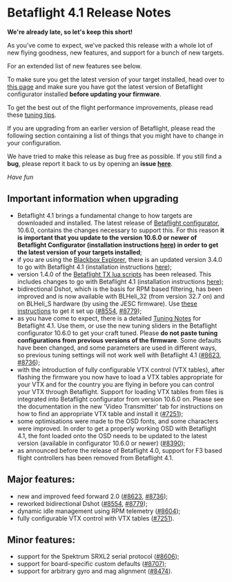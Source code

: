 # Betaflight 4.1 Release Notes

**We're already late, so let's keep this short!**

As you've come to expect, we've packed this release with a whole lot of new flying goodness, new features, and support for a bunch of new targets.

For an extended list of new features see below.


To make sure you get the latest version of your target installed, head over to [this page](https://github.com/betaflight/betaflight-configurator/releases) and make sure you have got the latest version of Betaflight configurator installed **before updating your firmware**.

To get the best out of the flight performance improvements, please read these [tuning tips](/docs/tuning/4.1-Tuning-Notes).

If you are upgrading from an earlier version of Betaflight, please read the following section containing a list of things that you might have to change in your configuration.


We have tried to make this release as bug free as possible. If you still find a **bug**, please report it back to us by opening an **issue [here](https://github.com/betaflight/betaflight/issues)**.

_Have fun_


## Important information when upgrading

- Betaflight 4.1 brings a fundamental change to how targets are downloaded and installed. The latest release of [Betaflight configurator](https://github.com/betaflight/betaflight-configurator/releases), 10.6.0, contains the changes necessary to support this. For this reason **it is important that you update to the version 10.6.0 or newer of Betaflight Configurator (installation instructions [here](https://github.com/betaflight/betaflight-configurator#installation)) in order to get the latest version of your targets installed**;
- if you are using the [Blackbox Explorer](https://github.com/betaflight/blackbox-log-viewer/releases), there is an updated version 3.4.0 to go with Betaflight 4.1 (installation instructions [here](https://github.com/betaflight/blackbox-log-viewer#installation));
- version 1.4.0 of the [Betaflight TX lua scripts](https://github.com/betaflight/betaflight-tx-lua-scripts/releases) has been released. This includes changes to go with Betaflight 4.1 (installation instructions [here](https://github.com/betaflight/betaflight-tx-lua-scripts#installing));
- bidirectional Dshot, which is the basis for RPM based filtering, has been improved and is now available with BLHeli\_32 (from version 32.7 on) and on BLHeli\_S hardware (by using the JESC firmware). Use [these instructions](/docs/wiki/archive/Bidirectional-DSHOT-and-RPM-Filter) to get it set up ([#8554](https://github.com/betaflight/betaflight/pull/8554), [#8779](https://github.com/betaflight/betaflight/pull/8779));
- as you have come to expect, there is a detailed [Tuning Notes](/docs/tuning/4.1-Tuning-Notes) for Betaflight 4.1. Use them, or use the new tuning sliders in the Betaflight configurator 10.6.0 to get your craft tuned. Please **do not paste tuning configurations from previous versions of the firmware**. Some defaults have been changed, and some parameters are used in different ways, so previous tuning settings will not work well with Betaflight 4.1 ([#8623](https://github.com/betaflight/betaflight/pull/8623), [#8736](https://github.com/betaflight/betaflight/pull/8736));
- with the introduction of fully configurable VTX control (VTX tables), after flashing the firmware you now have to load a VTX tables appropriate for your VTX and for the country you are flying in before you can control your VTX through Betaflight. Support for loading VTX tables from files is integrated into Betaflight configurator from version 10.6.0 on. Please see the documentation in the new 'Video Transmitter' tab for instructions on how to find an appropriate VTX table and install it ([#7251](https://github.com/betaflight/betaflight/pull/7251));
- some optimisations were made to the OSD fonts, and some characters were improved. In order to get a properly working OSD with Betaflight 4.1, the font loaded onto the OSD needs to be updated to the latest version (available in configurator 10.6.0 or newer) ([#8390](https://github.com/betaflight/betaflight/pull/8390));
- as announced before the release of Betaflight 4.0, support for F3 based flight controllers has been removed from Betaflight 4.1.


## Major features:

- new and improved feed forward 2.0 ([#8623](https://github.com/betaflight/betaflight/pull/8623), [#8736](https://github.com/betaflight/betaflight/pull/8736));
- reworked bidirectional Dshot ([#8554](https://github.com/betaflight/betaflight/pull/8554), [#8779](https://github.com/betaflight/betaflight/pull/8779));
- dynamic idle management using RPM telemetry ([#8604](https://github.com/betaflight/betaflight/pull/8604));
- fully configurable VTX control with VTX tables ([#7251](https://github.com/betaflight/betaflight/pull/7251)).

 
## Minor features:

- support for the Spektrum SRXL2 serial protocol ([#8606](https://github.com/betaflight/betaflight/pull/8606));
- support for board-specific custom defaults ([#8707](https://github.com/betaflight/betaflight/pull/8707));
- support for arbitrary gyro and mag alignment ([#8474](https://github.com/betaflight/betaflight/pull/8474)).
